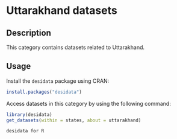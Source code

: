 
# Uttarakhand datasets
## Description
This category contains datasets related to Uttarakhand.
## Usage
Install the `desidata` package using CRAN:
```r
install.packages("desidata")
```
Access datasets in this category by using the following command:
```r
library(desidata)
get_datasets(within = states, about = uttarakhand)
```
`desidata for R`
